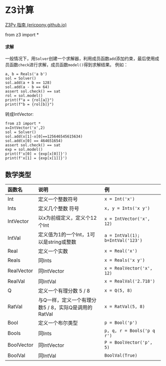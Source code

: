 # Z3计算

[Z3Py 指南 (ericpony.github.io)](https://ericpony.github.io/z3py-tutorial/guide-examples.htm)

from z3 import *

#### 求解

一般情况下，用`Solver`创建一个求解器，利用成员函数`add`添加约束，最后使用成员函数`check`进行求解，成员函数`model()`得到求解结果。 例如：

```
a, b = Reals('a b')   
sol = Solver()
sol.add(a + b == 128)
sol.add(a - b == 64)
assert sol.check() == sat
rol = sol.model()
print(f"a = {rol[a]}")
print(f"b = {rol[b]}")
```

转成IntVector:

```
from z3 import *
x=IntVector('x',2)
sol = Solver()
sol.add(x[1]-x[0]==125646545615634)
sol.add(x[0] == 464651654)
assert sol.check() == sat
exp = sol.model()
print(f'x[0] = {exp[x[0]]}')
print(f'x[1] = {exp[x[1]]}')
```



## 数学类型

| 函数名     | 说明                                                | 例                               |
| :--------- | :-------------------------------------------------- | :------------------------------- |
| Int        | 定义一个整数符号                                    | `x = Int('x')`                   |
| Ints       | 定义几个整数 符号                                   | `x, y = Ints('x y')`             |
| IntVector  | 以x为前缀定义，定义个12个Int                        | `x = IntVector('x', 12)`         |
| IntVal     | 定义值为1的一个Int，1可以是string或整数             | `a = IntVal(1); b=IntVal('123')` |
| Real       | 定义一个实数                                        | `x = Real('x')`                  |
| Reals      | 同Ints                                              | `x = Reals('x y')`               |
| RealVector | 同IntVector                                         | `x = RealVector('x', 12)`        |
| RealVal    | 同IntVal                                            | `x = RealVal('2.718')`           |
| Q          | 定义一个有理分数 5 / 8                              | `x = Q(5, 8)`                    |
| RatVal     | 与Q一样，定义一个有理分数5 / 8，实际Q是调用的RatVal | `x = RatVal(5, 8)`               |
| Bool       | 定义一个布尔类型                                    | `p = Bool('p')`                  |
| Bools      | 同Ints                                              | `p, q, r = Bools('p q r')`       |
| BoolVector | 同IntVector                                         | `P = BoolVector('p', 5)`         |
| BoolVal    | 同IntVal                                            | `BoolVal(True)`                  |